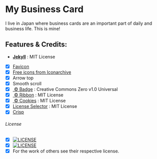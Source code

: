# My Business Card
I live in Japan where business cards are an important part of daily and business life.
This is mine!


## Features & Credits:  
 - [**Jekyll**](http://jekyllrb.com) : MIT License  


 - [X] [Favicon](https://realfavicongenerator.net)
 - [x] [Free icons from Iconarchive](http://www.iconarchive.com)
 - [x] Arrow top
 - [x] Smooth scroll
 - [x] [ © Badge](https://shields.io/) : Creative Commons Zero v1.0 Universal  
 - [x] [ © Ribbon](https://github.com/simonwhitaker/github-fork-ribbon-css) : MIT License  
 - [x] [ © Cookies](https://jekyllcodex.org) : MIT License  
 - [x] [License Selector](https://ufal.github.io/public-license-selector/) : MIT License
 - [x] [Crisp](app.crisp.chat)

###### License
 - [x] [![LICENSE](https://img.shields.io/badge/Personal%20Data%20Protected%20by%3A-EU%20GDPR%20Law-orange)](https://europa.eu/youreurope/business/dealing-with-customers/data-protection/data-protection-gdpr/index_en.htm)  
 - [x] [![LICENSE](https://img.shields.io/badge/Software%20licensed-CC--BY--NC--ND%204.0-orange)](https://creativecommons.org/licenses/by-nc-nd/4.0/)  
 - [x] For the work of others see their respective license.
